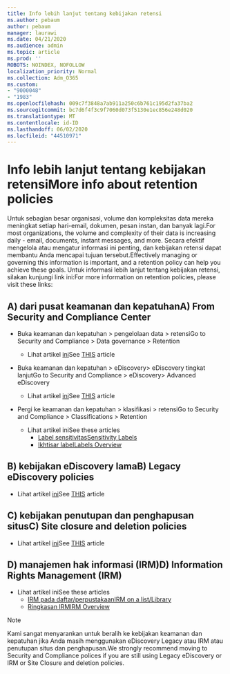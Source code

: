 ```yaml
---
title: Info lebih lanjut tentang kebijakan retensi
ms.author: pebaum
author: pebaum
manager: laurawi
ms.date: 04/21/2020
ms.audience: admin
ms.topic: article
ms.prod: ''
ROBOTS: NOINDEX, NOFOLLOW
localization_priority: Normal
ms.collection: Adm_O365
ms.custom:
- "9000048"
- "1983"
ms.openlocfilehash: 009c7f3848a7ab911a250c6b761c195d2fa37ba2
ms.sourcegitcommit: bc7d6f4f3c9f7060d073f5130e1ec856e248d020
ms.translationtype: MT
ms.contentlocale: id-ID
ms.lasthandoff: 06/02/2020
ms.locfileid: "44510971"
---
```

# <a name="more-info-about-retention-policies"></a><span data-ttu-id="74423-102">Info lebih lanjut tentang kebijakan retensi</span><span class="sxs-lookup"><span data-stu-id="74423-102">More info about retention policies</span></span>

<span data-ttu-id="74423-103">Untuk sebagian besar organisasi, volume dan kompleksitas data mereka meningkat setiap hari-email, dokumen, pesan instan, dan banyak lagi.</span><span class="sxs-lookup"><span data-stu-id="74423-103">For most organizations, the volume and complexity of their data is increasing daily - email, documents, instant messages, and more.</span></span> <span data-ttu-id="74423-104">Secara efektif mengelola atau mengatur informasi ini penting, dan kebijakan retensi dapat membantu Anda mencapai tujuan tersebut.</span><span class="sxs-lookup"><span data-stu-id="74423-104">Effectively managing or governing this information is important, and a retention policy can help you achieve these goals.</span></span> <span data-ttu-id="74423-105">Untuk informasi lebih lanjut tentang kebijakan retensi, silakan kunjungi link ini:</span><span class="sxs-lookup"><span data-stu-id="74423-105">For more information on retention policies, please visit these links:</span></span>

## <a name="a-from-security-and-compliance-center"></a><span data-ttu-id="74423-106">A) dari pusat keamanan dan kepatuhan</span><span class="sxs-lookup"><span data-stu-id="74423-106">A) From Security and Compliance Center</span></span>

- <span data-ttu-id="74423-107">Buka keamanan dan kepatuhan > pengelolaan data > retensi</span><span class="sxs-lookup"><span data-stu-id="74423-107">Go to Security and Compliance > Data governance > Retention</span></span>
  - <span data-ttu-id="74423-108">Lihat artikel [ini](https://docs.microsoft.com/microsoft-365/compliance/retention-policies)</span><span class="sxs-lookup"><span data-stu-id="74423-108">See [THIS](https://docs.microsoft.com/microsoft-365/compliance/retention-policies) article</span></span>

- <span data-ttu-id="74423-109">Buka keamanan dan kepatuhan > eDiscovery> eDiscovery tingkat lanjut</span><span class="sxs-lookup"><span data-stu-id="74423-109">Go to Security and Compliance > eDiscovery> Advanced eDiscovery</span></span> 
  - <span data-ttu-id="74423-110">Lihat artikel [ini](https://docs.microsoft.com/microsoft-365/compliance/ediscovery-cases)</span><span class="sxs-lookup"><span data-stu-id="74423-110">See [THIS](https://docs.microsoft.com/microsoft-365/compliance/ediscovery-cases) article</span></span>

- <span data-ttu-id="74423-111">Pergi ke keamanan dan kepatuhan > klasifikasi > retensi</span><span class="sxs-lookup"><span data-stu-id="74423-111">Go to Security and Compliance > Classifications > Retention</span></span>
  - <span data-ttu-id="74423-112">Lihat artikel ini</span><span class="sxs-lookup"><span data-stu-id="74423-112">See these articles</span></span>
    - [<span data-ttu-id="74423-113">Label sensitivitas</span><span class="sxs-lookup"><span data-stu-id="74423-113">Sensitivity Labels</span></span>](https://docs.microsoft.com/microsoft-365/compliance/sensitivity-labels)
    - [<span data-ttu-id="74423-114">Ikhtisar label</span><span class="sxs-lookup"><span data-stu-id="74423-114">Labels Overview</span></span>](https://docs.microsoft.com/microsoft-365/compliance/labels)

## <a name="b-legacy-ediscovery-policies"></a><span data-ttu-id="74423-115">B) kebijakan eDiscovery lama</span><span class="sxs-lookup"><span data-stu-id="74423-115">B) Legacy eDiscovery policies</span></span>

- <span data-ttu-id="74423-116">Lihat artikel [ini](https://support.office.com/article/Set-up-an-eDiscovery-Center-in-SharePoint-Online-A18F8975-AA7F-43B4-A7D6-001D14744D8E)</span><span class="sxs-lookup"><span data-stu-id="74423-116">See [THIS](https://support.office.com/article/Set-up-an-eDiscovery-Center-in-SharePoint-Online-A18F8975-AA7F-43B4-A7D6-001D14744D8E) article</span></span>

## <a name="c-site-closure-and-deletion-policies"></a><span data-ttu-id="74423-117">C) kebijakan penutupan dan penghapusan situs</span><span class="sxs-lookup"><span data-stu-id="74423-117">C) Site closure and deletion policies</span></span>

- <span data-ttu-id="74423-118">Lihat artikel [ini](https://support.office.com/article/Use-policies-for-site-closure-and-deletion-A8280D82-27FD-48C5-9ADF-8A5431208BA5)</span><span class="sxs-lookup"><span data-stu-id="74423-118">See [THIS](https://support.office.com/article/Use-policies-for-site-closure-and-deletion-A8280D82-27FD-48C5-9ADF-8A5431208BA5) article</span></span>  

## <a name="d-information-rights-management-irm"></a><span data-ttu-id="74423-119">D) manajemen hak informasi (IRM)</span><span class="sxs-lookup"><span data-stu-id="74423-119">D) Information Rights Management (IRM)</span></span>

- <span data-ttu-id="74423-120">Lihat artikel ini</span><span class="sxs-lookup"><span data-stu-id="74423-120">See these articles</span></span>
  - [<span data-ttu-id="74423-121">IRM pada daftar/perpustakaan</span><span class="sxs-lookup"><span data-stu-id="74423-121">IRM on a list/Library</span></span>](https://support.office.com/article/apply-information-rights-management-to-a-list-or-library-3bdb5c4e-94fc-4741-b02f-4e7cc3c54aa1)
  - [<span data-ttu-id="74423-122">Ringkasan IRM</span><span class="sxs-lookup"><span data-stu-id="74423-122">IRM Overview</span></span>](https://support.office.com/article/create-and-apply-information-management-policies-eb501fe9-2ef6-4150-945a-65a6451ee9e9)

> [!Note]
> <span data-ttu-id="74423-123">Kami sangat menyarankan untuk beralih ke kebijakan keamanan dan kepatuhan jika Anda masih menggunakan eDiscovery Legacy atau IRM atau penutupan situs dan penghapusan.</span><span class="sxs-lookup"><span data-stu-id="74423-123">We strongly recommend moving to Security and Compliance polices if you are still using Legacy eDiscovery or IRM or Site Closure and deletion policies.</span></span>

